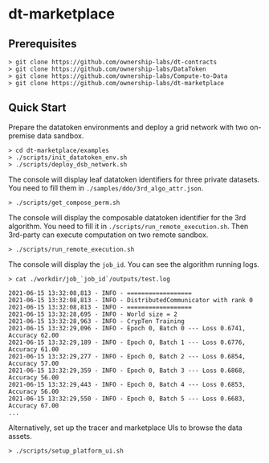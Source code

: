 # dt-marketplace

## Prerequisites

```shell
> git clone https://github.com/ownership-labs/dt-contracts
> git clone https://github.com/ownership-labs/DataToken
> git clone https://github.com/ownership-labs/Compute-to-Data
> git clone https://github.com/ownership-labs/dt-marketplace
```

## Quick Start

Prepare the datatoken environments and deploy a grid network with two on-premise data sandbox.

```shell
> cd dt-marketplace/examples
> ./scripts/init_datatoken_env.sh
> ./scripts/deploy_dsb_network.sh
```

The console will display leaf datatoken identifiers for three private datasets. You need to fill them in `./samples/ddo/3rd_algo_attr.json`.

```shell
> ./scripts/get_compose_perm.sh
```

The console will display the composable datatoken identifier for the 3rd algorithm. You need to fill it in `./scripts/run_remote_execution.sh`. Then 3rd-party can execute computation on two remote sandbox.

```shell
> ./scripts/run_remote_execution.sh
```

The console will display the `job_id`. You can see the algorithm running logs.

```shell
> cat ./workdir/job_`job_id`/outputs/test.log
```

```shell
2021-06-15 13:32:08,813 - INFO - ==================
2021-06-15 13:32:08,813 - INFO - DistributedCommunicator with rank 0
2021-06-15 13:32:08,813 - INFO - ==================
2021-06-15 13:32:28,695 - INFO - World size = 2
2021-06-15 13:32:28,963 - INFO - CrypTen Training
2021-06-15 13:32:29,096 - INFO - Epoch 0, Batch 0 --- Loss 0.6741, Accuracy 62.00
2021-06-15 13:32:29,189 - INFO - Epoch 0, Batch 1 --- Loss 0.6776, Accuracy 61.00
2021-06-15 13:32:29,277 - INFO - Epoch 0, Batch 2 --- Loss 0.6854, Accuracy 57.00
2021-06-15 13:32:29,359 - INFO - Epoch 0, Batch 3 --- Loss 0.6868, Accuracy 56.00
2021-06-15 13:32:29,443 - INFO - Epoch 0, Batch 4 --- Loss 0.6853, Accuracy 56.00
2021-06-15 13:32:29,550 - INFO - Epoch 0, Batch 5 --- Loss 0.6683, Accuracy 67.00
...
```

Alternatively, set up the tracer and marketplace UIs to browse the data assets.

```shell
> ./scripts/setup_platform_ui.sh
```
